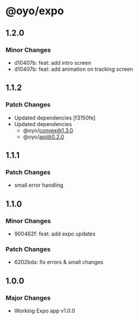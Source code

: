# @oyo/expo

## 1.2.0

### Minor Changes

- d10407b: feat: add intro screen
- d10407b: feat: add animation on tracking screen

## 1.1.2

### Patch Changes

- Updated dependencies [f3150fe]
- Updated dependencies
  - @oyo/convex@1.3.0
  - @oyo/api@0.2.0

## 1.1.1

### Patch Changes

- small error handling

## 1.1.0

### Minor Changes

- 900462f: feat: add expo updates

### Patch Changes

- 6202bda: fix errors & small changes

## 1.0.0

### Major Changes

- Working Expo app v1.0.0
